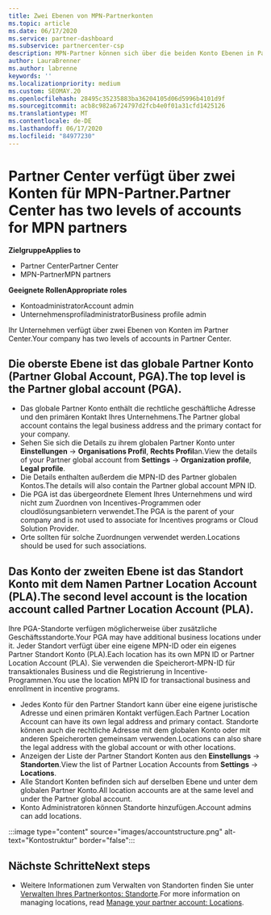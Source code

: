 ```yaml
---
title: Zwei Ebenen von MPN-Partnerkonten
ms.topic: article
ms.date: 06/17/2020
ms.service: partner-dashboard
ms.subservice: partnercenter-csp
description: MPN-Partner können sich über die beiden Konto Ebenen in Partner Center, das globale Partnerkonto (Partner Global Account, PGA) und das Partner Location Account (PLA) informieren.
author: LauraBrenner
ms.author: labrenne
keywords: ''
ms.localizationpriority: medium
ms.custom: SEOMAY.20
ms.openlocfilehash: 28495c35235883ba36204105d06d5996b4101d9f
ms.sourcegitcommit: acb8c982a6724797d2fcb4e0f01a31cfd1425126
ms.translationtype: MT
ms.contentlocale: de-DE
ms.lasthandoff: 06/17/2020
ms.locfileid: "84977230"
---
```

# <a name="partner-center-has-two-levels-of-accounts-for-mpn-partners"></a><span data-ttu-id="869d7-103">Partner Center verfügt über zwei Konten für MPN-Partner.</span><span class="sxs-lookup"><span data-stu-id="869d7-103">Partner Center has two levels of accounts for MPN partners</span></span>

<span data-ttu-id="869d7-104">**Zielgruppe**</span><span class="sxs-lookup"><span data-stu-id="869d7-104">**Applies to**</span></span>

- <span data-ttu-id="869d7-105">Partner Center</span><span class="sxs-lookup"><span data-stu-id="869d7-105">Partner Center</span></span>
- <span data-ttu-id="869d7-106">MPN-Partner</span><span class="sxs-lookup"><span data-stu-id="869d7-106">MPN partners</span></span>

<span data-ttu-id="869d7-107">**Geeignete Rollen**</span><span class="sxs-lookup"><span data-stu-id="869d7-107">**Appropriate roles**</span></span>

- <span data-ttu-id="869d7-108">Kontoadministrator</span><span class="sxs-lookup"><span data-stu-id="869d7-108">Account admin</span></span>
- <span data-ttu-id="869d7-109">Unternehmensprofiladministrator</span><span class="sxs-lookup"><span data-stu-id="869d7-109">Business profile admin</span></span>


<span data-ttu-id="869d7-110">Ihr Unternehmen verfügt über zwei Ebenen von Konten im Partner Center.</span><span class="sxs-lookup"><span data-stu-id="869d7-110">Your company has two levels of accounts in Partner Center.</span></span>

## <a name="the-top-level-is-the-partner-global-account-pga"></a><span data-ttu-id="869d7-111">Die oberste Ebene ist das globale Partner Konto (Partner Global Account, PGA).</span><span class="sxs-lookup"><span data-stu-id="869d7-111">The top level is the Partner global account (PGA).</span></span>

- <span data-ttu-id="869d7-112">Das globale Partner Konto enthält die rechtliche geschäftliche Adresse und den primären Kontakt Ihres Unternehmens.</span><span class="sxs-lookup"><span data-stu-id="869d7-112">The Partner global account contains the legal business address and the primary contact for your company.</span></span> 
- <span data-ttu-id="869d7-113">Sehen Sie sich die Details zu ihrem globalen Partner Konto unter **Einstellungen**  ->  **Organisations Profil**, **Rechts Profil**an.</span><span class="sxs-lookup"><span data-stu-id="869d7-113">View the details of your Partner global account from **Settings** -> **Organization profile**, **Legal profile**.</span></span>
- <span data-ttu-id="869d7-114">Die Details enthalten außerdem die MPN-ID des Partner globalen Kontos.</span><span class="sxs-lookup"><span data-stu-id="869d7-114">The details will also contain the Partner global account MPN ID.</span></span> 
- <span data-ttu-id="869d7-115">Die PGA ist das übergeordnete Element Ihres Unternehmens und wird nicht zum Zuordnen von Incentives-Programmen oder cloudlösungsanbietern verwendet.</span><span class="sxs-lookup"><span data-stu-id="869d7-115">The PGA is the parent of your company and is not used to associate for Incentives programs or Cloud Solution Provider.</span></span> 
- <span data-ttu-id="869d7-116">Orte sollten für solche Zuordnungen verwendet werden.</span><span class="sxs-lookup"><span data-stu-id="869d7-116">Locations should be used for such associations.</span></span>

## <a name="the-second-level-account-is-the-location-account-called-partner-location-account-pla"></a><span data-ttu-id="869d7-117">Das Konto der zweiten Ebene ist das Standort Konto mit dem Namen Partner Location Account (PLA).</span><span class="sxs-lookup"><span data-stu-id="869d7-117">The second level account is the location account called Partner Location Account (PLA).</span></span>

<span data-ttu-id="869d7-118">Ihre PGA-Standorte verfügen möglicherweise über zusätzliche Geschäftsstandorte.</span><span class="sxs-lookup"><span data-stu-id="869d7-118">Your PGA may have additional business locations under it.</span></span> <span data-ttu-id="869d7-119">Jeder Standort verfügt über eine eigene MPN-ID oder ein eigenes Partner Standort Konto (PLA).</span><span class="sxs-lookup"><span data-stu-id="869d7-119">Each location has its own MPN ID or Partner Location Account (PLA).</span></span> <span data-ttu-id="869d7-120">Sie verwenden die Speicherort-MPN-ID für transaktionales Business und die Registrierung in Incentive-Programmen.</span><span class="sxs-lookup"><span data-stu-id="869d7-120">You use the location MPN ID for transactional business and enrollment in incentive programs.</span></span>

- <span data-ttu-id="869d7-121">Jedes Konto für den Partner Standort kann über eine eigene juristische Adresse und einen primären Kontakt verfügen.</span><span class="sxs-lookup"><span data-stu-id="869d7-121">Each Partner Location Account can have its own legal address and primary contact.</span></span> <span data-ttu-id="869d7-122">Standorte können auch die rechtliche Adresse mit dem globalen Konto oder mit anderen Speicherorten gemeinsam verwenden.</span><span class="sxs-lookup"><span data-stu-id="869d7-122">Locations can also share the legal address with the global account or with other locations.</span></span>
- <span data-ttu-id="869d7-123">Anzeigen der Liste der Partner Standort Konten aus den **Einstellungs**  ->  **Standorten**.</span><span class="sxs-lookup"><span data-stu-id="869d7-123">View the list of Partner Location Accounts from **Settings** -> **Locations**.</span></span>
- <span data-ttu-id="869d7-124">Alle Standort Konten befinden sich auf derselben Ebene und unter dem globalen Partner Konto.</span><span class="sxs-lookup"><span data-stu-id="869d7-124">All location accounts are at the same level and under the Partner global account.</span></span>
- <span data-ttu-id="869d7-125">Konto Administratoren können Standorte hinzufügen.</span><span class="sxs-lookup"><span data-stu-id="869d7-125">Account admins can add locations.</span></span>

:::image type="content" source="images/accountstructure.png" alt-text="Kontostruktur" border="false":::

## <a name="next-steps"></a><span data-ttu-id="869d7-127">Nächste Schritte</span><span class="sxs-lookup"><span data-stu-id="869d7-127">Next steps</span></span>

- <span data-ttu-id="869d7-128">Weitere Informationen zum Verwalten von Standorten finden Sie unter [Verwalten Ihres Partnerkontos: Standorte](manage-locations.md).</span><span class="sxs-lookup"><span data-stu-id="869d7-128">For more information on managing locations, read [Manage your partner account: Locations](manage-locations.md).</span></span>

